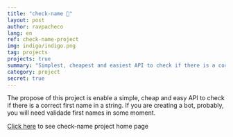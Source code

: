 ```yaml
---
title: "check-name 📛"
layout: post
author: ravpacheco
lang: en
ref: check-name-project
img: indigo/indigo.png
tag: projects
projects: true
summary: "Simplest, cheapest and easiest API to check if there is a correct first name in a string"
category: project
secret: true
---
```


The propose of this project is enable a simple, cheap and easy API to check if there is a correct first name in a string. If you are creating a bot, probably, you will need validade first names in some moment.

[Click here](https://github.com/ravpacheco/check-name/) to see check-name project home page
